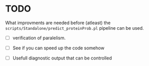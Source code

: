 # TODO

What improvments are needed before (atleast) the `scripts/Standalone/predict_proteinProb.pl` pipeline can be used.

* [ ] verification of paralelism.

* [ ] See if you can speed up the code somehow

* [ ] Usefull diagnostic output that can be controlled


